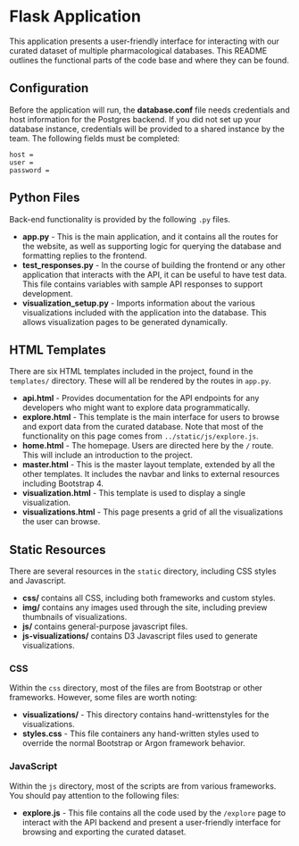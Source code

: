 
# Flask Application

This application presents a user-friendly interface for interacting with our curated dataset of multiple pharmacological databases. This README outlines the functional parts of the code base and where they can be found.

## Configuration

Before the application will run, the **database.conf** file needs credentials and host information for the Postgres backend. If you did not set up your database instance, credentials will be provided to a shared instance by the team. The following fields must be completed:

```
host = 
user = 
password = 
```

## Python Files

Back-end functionality is provided by the following `.py` files.

* **app.py** - This is the main application, and it contains all the routes for the website, as well as supporting logic for querying the database and formatting replies to the frontend.
* **test_responses.py** - In the course of building the frontend or any other application that interacts with the API, it can be useful to have test data. This file contains variables with sample API responses to support development.
* **visualization_setup.py** - Imports information about the various visualizations included with the application into the database. This allows visualization pages to be generated dynamically.

## HTML Templates

There are six HTML templates included in the project, found in the `templates/` directory. These will all be rendered by the routes in `app.py`.

* **api.html** - Provides documentation for the API endpoints for any developers who might want to explore data programmatically.
* **explore.html** - This template is the main interface for users to browse and export data from the curated database. Note that most of the functionality on this page comes from `../static/js/explore.js`.
* **home.html** - The homepage. Users are directed here by the `/` route. This will include an introduction to the project.
* **master.html** - This is the master layout template, extended by all the other templates. It includes the navbar and links to external resources including Bootstrap 4.
* **visualization.html** - This template is used to display a single visualization.
* **visualizations.html** - This page presents a grid of all the visualizations the user can browse.

## Static Resources

There are several resources in the `static` directory, including CSS styles and Javascript.

* **css/** contains all CSS, including both frameworks and custom styles.
* **img/** contains any images used through the site, including preview thumbnails of visualizations.
* **js/** contains general-purpose javascript files.
* **js-visualizations/** contains D3 Javascript files used to generate visualizations.

### CSS

Within the `css` directory, most of the files are from Bootstrap or other frameworks. However, some files are worth noting:

* **visualizations/** - This directory contains hand-writtenstyles for the visualizations.
* **styles.css** - This file containers any hand-written styles used to override the normal Bootstrap or Argon framework behavior.

### JavaScript

Within the `js` directory, most of the scripts are from various frameworks. You should pay attention to the following files:

* **explore.js** - This file contains all the code used by the `/explore` page to interact with the API backend and present a user-friendly interface for browsing and exporting the curated dataset.
